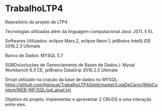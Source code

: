 # TrabalhoLTP4
Repositório do projeto de LTP4

Tecnologias utilizadas além da linguagem computacional Java: JSTL E EL

Softwares Utilizados: eclipse Mars.2, eclipse Neon.1, jetBrains Intellij IDE 2016.2.3 Ultimate

Banco de Dados: MYSQL 5.7

SGBDs(soluções de Gerenciamento de Bases de Dados.): Mysql Workbench 6.3 CE, jetBrains DataGrip 2016.2.5 Ultimate

Sricpt utilizado na criação da base de dados no MYSQL: https://github.com/jlgjosue/TrabalhoLTP4/blob/master/LojaDeCarro/WebContent/WEB-INF/SQL/sql_atual.txt

Objetivo do projeto: 
Implementar e apresentar 2 CRUDS e uma interação entre eles.


